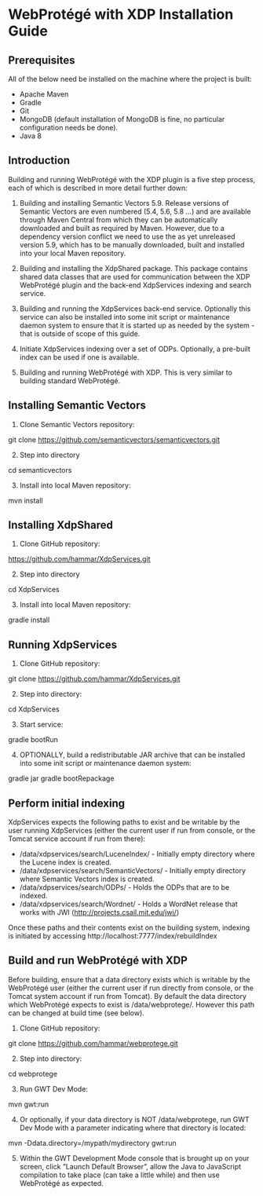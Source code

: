 # WebProtégé with XDP Installation Guide

## Prerequisites

All of the below need be installed on the machine where the project is built:

* Apache Maven
* Gradle
* Git
* MongoDB (default installation of MongoDB is fine, no particular configuration needs be done).
* Java 8

## Introduction

Building and running WebProtégé with the XDP plugin is a five step process, each of which is described in more detail further down:

1. Building and installing Semantic Vectors 5.9. Release versions of Semantic Vectors are even numbered (5.4, 5.6, 5.8 …) and are available through Maven Central from which they can be automatically downloaded and built as required by Maven. However, due to a dependency version conflict we need to use the as yet unreleased version 5.9, which has to be manually downloaded, built and installed into your local Maven repository.

2. Building and installing the XdpShared package. This package contains shared data classes that are used for communication between the XDP WebProtégé plugin and the back-end XdpServices indexing and search service.

3. Building and running the XdpServices back-end service. Optionally this service can also be installed into some init script or maintenance daemon system to ensure that it is started up as needed by the system - that is outside of scope of this guide.

4. Initiate XdpServices indexing over a set of ODPs. Optionally, a pre-built index can be used if one is available.

5. Building and running WebProtégé with XDP. This is very similar to building standard WebProtégé.

## Installing Semantic Vectors

1. Clone Semantic Vectors repository:

git clone https://github.com/semanticvectors/semanticvectors.git

2. Step into directory

cd semanticvectors

3. Install into local Maven repository:

mvn install

## Installing XdpShared

1. Clone GitHub repository:

https://github.com/hammar/XdpServices.git

2. Step into directory

cd XdpServices

3. Install into local Maven repository:

gradle install

## Running XdpServices

1. Clone GitHub repository:

git clone https://github.com/hammar/XdpServices.git

2. Step into directory:

cd XdpServices

3. Start service:

gradle bootRun

4. OPTIONALLY, build a redistributable JAR archive that can be installed into some init script or maintenance daemon system:

gradle jar
gradle bootRepackage

## Perform initial indexing

XdpServices expects the following paths to exist and be writable by the user running XdpServices (either the current user if run from console, or the Tomcat service account if run from there):

* /data/xdpservices/search/LuceneIndex/ - Initially empty directory where the Lucene index is created.
* /data/xdpservices/search/SemanticVectors/ - Initially empty directory where Semantic Vectors index is created.
* /data/xdpservices/search/ODPs/ - Holds the ODPs that are to be indexed.
* /data/xdpservices/search/Wordnet/ - Holds a WordNet release that works with JWI (http://projects.csail.mit.edu/jwi/)

Once these paths and their contents exist on the building system, indexing is initiated by accessing http://localhost:7777/index/rebuildIndex

## Build and run WebProtégé with XDP

Before building, ensure that a data directory exists which is writable by the WebProtégé user (either the current user if run directly from console, or the Tomcat system account if run from Tomcat). By default the data directory which WebProtégé expects to exist is /data/webprotege/. However this path can be changed at build time (see below).

1. Clone GitHub repository:

git clone https://github.com/hammar/webprotege.git

2. Step into directory:

cd webprotege

3. Run GWT Dev Mode:

mvn gwt:run

4. Or optionally, if your data directory is NOT /data/webprotege, run GWT Dev Mode with a parameter indicating where that directory is located:

mvn -Ddata.directory=/mypath/mydirectory gwt:run

5. Within the GWT Development Mode console that is brought up on your screen, click ”Launch Default Browser”, allow the Java to JavaScript compilation to take place (can take a little while) and then use WebProtégé as expected.


